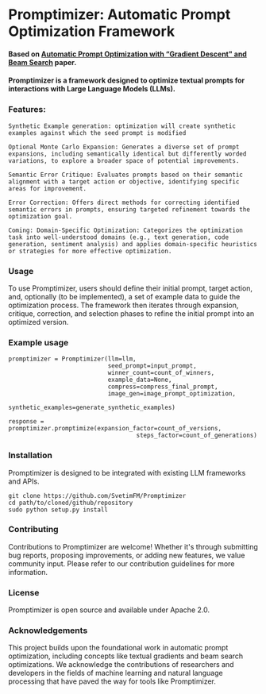 # Promptimizer: Automatic Prompt Optimization Framework
#### Based on [Automatic Prompt Optimization with “Gradient Descent" and Beam Search](https://arxiv.org/pdf/2305.03495.pdf) paper.
#### Promptimizer is a framework designed to optimize textual prompts for interactions with Large Language Models (LLMs). 


### Features:
    Synthetic Example generation: optimization will create synthetic examples against which the seed prompt is modified

    Optional Monte Carlo Expansion: Generates a diverse set of prompt expansions, including semantically identical but differently worded variations, to explore a broader space of potential improvements.

    Semantic Error Critique: Evaluates prompts based on their semantic alignment with a target action or objective, identifying specific areas for improvement.

    Error Correction: Offers direct methods for correcting identified semantic errors in prompts, ensuring targeted refinement towards the optimization goal.

    Coming: Domain-Specific Optimization: Categorizes the optimization task into well-understood domains (e.g., text generation, code generation, sentiment analysis) and applies domain-specific heuristics or strategies for more effective optimization.


### Usage

To use Promptimizer, users should define their initial prompt, target action, and, optionally (to be implemented), a set of example data to guide the optimization process. The framework then iterates through expansion, critique, correction, and selection phases to refine the initial prompt into an optimized version.


### Example usage
 
````
promptimizer = Promptimizer(llm=llm,
                            seed_prompt=input_prompt,
                            winner_count=count_of_winners,
                            example_data=None,
                            compress=compress_final_prompt,
                            image_gen=image_prompt_optimization,
                            synthetic_examples=generate_synthetic_examples)
                            
response = promptimizer.promptimize(expansion_factor=count_of_versions,
                                    steps_factor=count_of_generations)
````


### Installation

Promptimizer is designed to be integrated with existing LLM frameworks and APIs. 

```
git clone https://github.com/SvetimFM/Promptimizer
cd path/to/cloned/github/repository
sudo python setup.py install
```


### Contributing

Contributions to Promptimizer are welcome! Whether it's through submitting bug reports, proposing improvements, or adding new features, we value community input. Please refer to our contribution guidelines for more information.


### License

Promptimizer is open source and available under Apache 2.0.


### Acknowledgements

This project builds upon the foundational work in automatic prompt optimization, including concepts like textual gradients and beam search optimizations. We acknowledge the contributions of researchers and developers in the fields of machine learning and natural language processing that have paved the way for tools like Promptimizer.